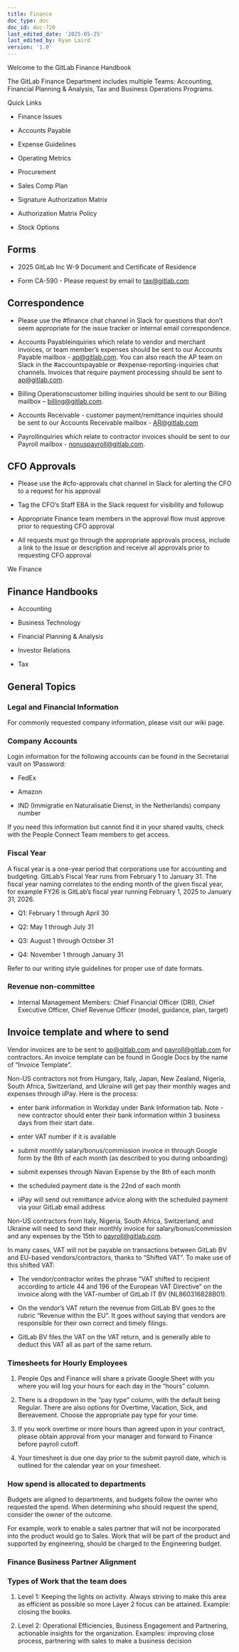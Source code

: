 ```yaml
---
title: Finance
doc_type: doc
doc_id: doc-720
last_edited_date: '2025-05-25'
last_edited_by: Ryan Laird
version: '1.0'
---
```


Welcome to the GitLab Finance Handbook

The GitLab Finance Department includes multiple Teams: Accounting, Financial Planning & Analysis, Tax and Business Operations Programs.

Quick Links

- Finance Issues 

- Accounts Payable

- Expense Guidelines

- Operating Metrics

- Procurement

- Sales Comp Plan

- Signature Authorization Matrix

- Authorization Matrix Policy

- Stock Options

## Forms

- 2025 GitLab Inc W-9 Document and Certificate of Residence

- Form CA-590 - Please request by email to tax@gitlab.com

## Correspondence

- Please use the #finance chat channel in Slack for questions that don’t seem appropriate for the issue tracker or internal email correspondence.

- Accounts Payableinquiries which relate to vendor and merchant invoices, or team member’s expenses should be sent to our Accounts Payable mailbox - ap@gitlab.com. You can also reach the AP team on Slack in the #accountspayable or #expense-reporting-inquiries chat channels. Invoices that require payment processing should be sent to ap@gitlab.com.

- Billing Operationscustomer billing inquiries should be sent to our Billing mailbox – billing@gitlab.com.

- Accounts Receivable - customer payment/remittance inquiries should be sent to our Accounts Receivable mailbox - AR@gitlab.com

- Payrollinquiries which relate to contractor invoices should be sent to our Payroll mailbox - nonuspayroll@gitlab.com.

## CFO Approvals

- Please use the #cfo-approvals chat channel in Slack for alerting the CFO to a request for his approval

- Tag the CFO’s Staff EBA in the Slack request for visibility and followup

- Appropriate Finance team members in the approval flow must approve prior to requesting CFO approval

- All requests must go through the appropriate approvals process, include a link to the Issue or description and receive all approvals prior to requesting CFO approval

We  Finance

## Finance Handbooks

- Accounting

- Business Technology

- Financial Planning & Analysis

- Investor Relations

- Tax

## General Topics

### Legal and Financial Information

For commonly requested company information, please visit our wiki page.

### Company Accounts

Login information for the following accounts can be found in the Secretarial vault on 1Password:

- FedEx

- Amazon

- IND (Immigratie en Naturalisatie Dienst, in the Netherlands) company number

If you need this information but cannot find it in your shared vaults, check with the People Connect Team members to get access.

### Fiscal Year

A fiscal year is a one-year period that corporations use for accounting and budgeting. GitLab’s Fiscal Year runs from February 1 to January 31. The fiscal year naming correlates to the ending month of the given fiscal year, for example FY26 is GitLab’s fiscal year running February 1, 2025 to January 31, 2026.

- Q1: February 1 through April 30

- Q2: May 1 through July 31

- Q3: August 1 through October 31

- Q4: November 1 through January 31

<!-- Unsupported block type: table -->

Refer to our writing style guidelines for proper use of date formats.

### Revenue non-committee

- Internal Management Members: Chief Financial Officer (DRI), Chief Executive Officer, Chief Revenue Officer (model, guidance, plan, target)

## Invoice template and where to send

Vendor invoices are to be sent to ap@gitlab.com and payroll@gitlab.com for contractors. An invoice template can be found in Google Docs by the name of “Invoice Template”.

Non-US contractors not from Hungary, Italy, Japan, New Zealand, Nigeria, South Africa, Switzerland, and Ukraine will get pay their monthly wages and expenses through iiPay. Here is the process:

- enter bank information in Workday under Bank Information tab. Note - new contractor should enter their bank information within 3 business days from their start date.

- enter VAT number if it is available

- submit monthly salary/bonus/commission invoice in through Google form by the 8th of each month (as described to you during onboarding)

- submit expenses through Navan Expense by the 8th of each month

- the scheduled payment date is the 22nd of each month

- iiPay will send out remittance advice along with the scheduled payment via your GitLab email address

Non-US contractors from Italy, Nigeria, South Africa, Switzerland, and Ukraine will need to send their monthly invoice for salary/bonus/commission and any expenses by the 15th to payroll@gitlab.com.

In many cases, VAT will not be payable on transactions between GitLab BV and EU-based vendors/contractors, thanks to “Shifted VAT”. To make use of this shifted VAT:

- The vendor/contractor writes the phrase “VAT shifted to recipient according to article 44 and 196 of the European VAT Directive” on the invoice along with the VAT-number of GitLab IT BV (NL860316828B01).

- On the vendor’s VAT return the revenue from GitLab BV goes to the rubric “Revenue within the EU”. It goes without saying that vendors are responsible for their own correct and timely filings.

- GitLab BV files the VAT on the VAT return, and is generally able to deduct this VAT all as part of the same return.

### Timesheets for Hourly Employees

1. People Ops and Finance will share a private Google Sheet with you where you will log your hours for each day in the “hours” column.

1. There is a dropdown in the “pay type” column, with the default being Regular. There are also options for Overtime, Vacation, Sick, and Bereavement. Choose the appropriate pay type for your time.

1. If you work overtime or more hours than agreed upon in your contract, please obtain approval from your manager and forward to Finance before payroll cutoff.

1. Your timesheet is due one day prior to the submit payroll date, which is outlined for the calendar year on your timesheet.

### How spend is allocated to departments

Budgets are aligned to departments, and budgets follow the owner who requested the spend. When determining who should request the spend, consider the owner of the outcome.

For example, work to enable a sales partner that will not be incorporated into the product would go to Sales. Work that will be part of the product and supported by engineering, should be charged to the Engineering budget.

### Finance Business Partner Alignment

<!-- Unsupported block type: table -->

### Types of Work that the team does

1. Level 1: Keeping the lights on activity. Always striving to make this area as efficient as possible so more Layer 2 focus can be attained. Example: closing the books.

1. Level 2: Operational Efficiencies, Business Engagement and Partnering, actionable insights for the organization. Examples: improving close process, partnering with sales to make a business decision
